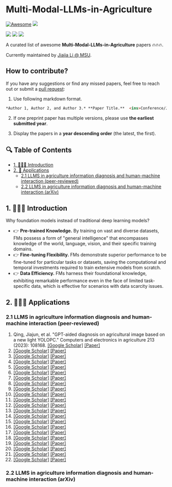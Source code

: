 <!-- omit in toc -->
# Multi-Modal-LLMs-in-Agriculture

[![Awesome](https://awesome.re/badge.svg)](https://github.com/JiajiaLi04/Multi-Modal-LLMs-in-Agriculture
) ![](https://img.shields.io/github/stars/JiajiaLi04/Multi-Modal-LLMs-in-Agriculture?style=social)

![](https://img.shields.io/github/last-commit/JiajiaLi04/Multi-Modal-LLMs-in-Agriculture?color=#00FA9A) ![](https://img.shields.io/badge/PaperNumber-43-blue) ![](https://img.shields.io/badge/PRs-Welcome-red) 

A curated list of awesome **Multi-Modal-LLMs-in-Agriculture** papers 🔥🔥🔥. 

Currently maintained by <ins>[Jiajia Li](xx) @ MSU</ins>. 


<!-- omit in toc -->
## How to contribute?

If you have any suggestions or find any missed papers, feel free to reach out or submit a [pull request](https://github.com/JiajiaLi04/Agriculture-Foundation-Models/pulls):

1. Use following markdown format.

```markdown
*Author 1, Author 2, and Author 3.* **Paper Title.**  <ins>Conference/Journal/Preprint</ins> Year. [[pdf](link)]; [[other resources](link)].
```
<!-- >1. **Paper Title.** *Author 1, Author 2, and Author 3.* Conference/Journal/Preprint Year. [[pdf](link)]. -->

2. If one preprint paper has multiple versions, please use **the earliest submitted year**.
   
3. Display the papers in a **year descending order** (the latest, the first).


<!-- omit in toc -->
## 🔍 Table of Contents 

- [1. 💁🏽‍♀️ Introduction](#1-️-introduction)
- [2. 🤖 Applications](#2--applications)
  - [2.1 LLMS in agriculture information diagnosis and human-machine interaction (peer-reviewed)](#21-LLMS-in-agriculture-information-diagnosis-and-human-machine-interaction-(peer-reviewed))
  - [2.2 LLMS in agriculture information diagnosis and human-machine interaction (arXiv)](#22-LLMS-in-agriculture-information-diagnosis-and-human-machine-interaction-(arXiv))


## 1. 💁🏽‍♀️ Introduction
Why foundation models instead of traditional deep learning models?
- 👉 **Pre-trained Knowledge.** By training on vast and diverse datasets, FMs possess a form of "general intelligence" that encompasses knowledge of the world, language, vision, and their specific training domains.
- 👉 **Fine-tuning Flexibility.** FMs demonstrate superior performance to be fine-tuned for particular tasks or datasets, saving the computational and temporal investments required to train extensive models from scratch.
- 👉 **Data Efficiency.** FMs harness their foundational knowledge, exhibiting remarkable performance even in the face of limited task-specific data, which is effective for scenarios with data scarcity issues. 

## 2. 💁🏽‍♀️ Applications
### 2.1 LLMS in agriculture information diagnosis and human-machine interaction (peer-reviewed)
1. Qing, Jiajun, et al. "GPT-aided diagnosis on agricultural image based on a new light YOLOPC." Computers and electronics in agriculture 213 (2023): 108168. [[Google Scholar]](https://scholar.google.com/scholar?hl=en&as_sdt=0%2C23&q=GPT-aided+diagnosis+on+agricultural+image+based+on+a+new+light+YOLOPC&btnG=) [[Paper]](https://www.sciencedirect.com/science/article/pii/S0168169923005562)
2. [[Google Scholar]]() [[Paper]]()
3. [[Google Scholar]]() [[Paper]]()
4. [[Google Scholar]]() [[Paper]]()
5. [[Google Scholar]]() [[Paper]]()
6. [[Google Scholar]]() [[Paper]]()
7. [[Google Scholar]]() [[Paper]]()
8. [[Google Scholar]]() [[Paper]]()
9. [[Google Scholar]]() [[Paper]]()
10. [[Google Scholar]]() [[Paper]]()
11. [[Google Scholar]]() [[Paper]]()
12. [[Google Scholar]]() [[Paper]]()
13. [[Google Scholar]]() [[Paper]]()
14. [[Google Scholar]]() [[Paper]]()
15. [[Google Scholar]]() [[Paper]]()
16. [[Google Scholar]]() [[Paper]]()
17. [[Google Scholar]]() [[Paper]]()
18. [[Google Scholar]]() [[Paper]]()
19. [[Google Scholar]]() [[Paper]]()
20. [[Google Scholar]]() [[Paper]]()
21. [[Google Scholar]]() [[Paper]]()
22. [[Google Scholar]]() [[Paper]]()



### 2.2 LLMS in agriculture information diagnosis and human-machine interaction (arXiv)
